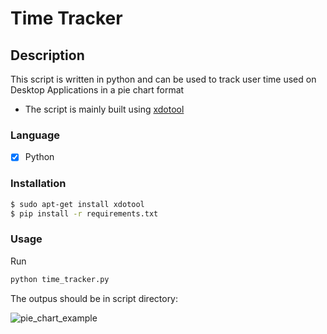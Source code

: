 # Time Tracker
## Description
This script is written in python and can be used to track user time used on Desktop Applications in a pie chart format
* The script is mainly built using [xdotool](https://www.freebsd.org/cgi/man.cgi?query=xdotool&apropos=0&sektion=1&manpath=FreeBSD+8.1-RELEASE+and+Ports&format=html)

### Language
- [X] Python

### Installation
```bash
$ sudo apt-get install xdotool
$ pip install -r requirements.txt
```

### Usage
Run
```bash
python time_tracker.py
```
The outpus should be in script directory:

![pie_chart_example](https://i.imgur.com/Tq4biNR.png)
